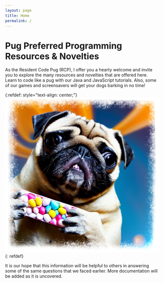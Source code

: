 ```yaml
---
layout: page
title: Home
permalink: /
---
```


# Pug Preferred Programming Resources & Novelties

As the Resident Code Pug (RCP), I offer you a hearty welcome and invite you to explore the many resources and novelties that are offered here. Learn to code like a pug with our Java and JavaScript tutorials. Also, some of our games and screensavers will get your dogs barking in no time!

{:refdef: style="text-align: center;"}
![CodePug Dog](/assets/images/site-content.png)
{: refdef}

It is our hope that this information will be helpful to others in answering some of the same questions that we faced earlier.  More documentation will be added as it is uncovered.
